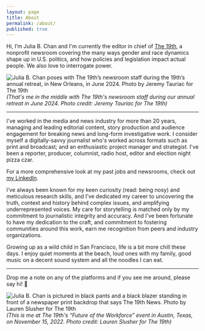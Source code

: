 ```yaml
---
layout: page
title: About
permalink: /about/
published: true
---
```

Hi, I’m Julia B. Chan and I'm currently the editor in chief of [The 19th](https://19thnews.org/), a nonprofit newsroom covering the many ways gender and race dynamics shape up in U.S. politics, and how policies and legislation impact actual people. We also love to interrogate power.

![Julia B. Chan poses with The 19th’s newsroom staff during the 19th’s annual retreat, in New Orleans, in June 2024. Photo by Jeremy Tauriac for The 19th]({{site.baseurl}}/pages/JuliaBChan_06_1000px.JPG)
_(That's me in the middle with The 19th's newsroom staff during our annual retreat in June 2024. Photo credit: Jeremy Tauriac for The 19th)_

---

I've worked in the media and news industry for more than 20 years, managing and leading editorial content, story production and audience engagement for breaking news and long-form investigative work. I consider myself a digitally-savvy journalist who's worked across formats such as print and broadcast; and an enthusiastic project manager and strategist. I've been a reporter, producer, columnist, radio host, editor and election night pizza czar. 

For a more comprehensive look at my past jobs and newsrooms, check out [my LinkedIn](https://www.linkedin.com/in/juliachanb/). 

I’ve always been known for my keen curiosity (read: being nosy) and meticulous research skills, and I’ve dedicated my career to uncovering the truth, context and history behind complex issues, and amplifying underrepresented voices. My care for storytelling is matched only by my commitment to journalistic integrity and accuracy. And I've been fortunate to have my dedication to the craft, and commitment to fostering communities around this work, earn me recognition from peers and industry organizations.

Growing up as a wild child in San Francisco, life is a bit more chill these days. I enjoy quiet moments at the beach, loud ones with my family, good music on a decent sound system and all the noodles I can eat.

---

Drop me a note on any of the platforms and if you see me around, please say hi! 👋

![Julia B. Chan is pictured in black pants and a black blazer standing in front of a newspaper print backdrop that says The 19th News. Photo by Lauren Slusher for The 19th ]({{site.baseurl}}/pages/JuliaBChan_08_700px.JPG)
_(This is me at The 19th's “Future of the Workforce” event in Austin, Texas, on November 15, 2022. Photo credit: Lauren Slusher for The 19th)_
